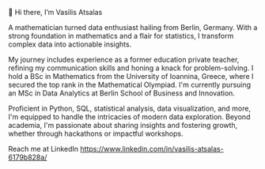 👋 Hi there, I’m Vasilis Atsalas

A mathematician turned data enthusiast hailing from Berlin, Germany. With a strong foundation in mathematics and a flair for statistics, I transform complex data into actionable insights.

My journey includes experience as a former education private teacher, refining my communication skills and honing a knack for problem-solving.
I hold a BSc in Mathematics from the University of Ioannina, Greece, where I secured the top rank in the Mathematical Olympiad.
I'm currently pursuing an MSc in Data Analytics at Berlin School of Business and Innovation.

Proficient in Python, SQL, statistical analysis, data visualization, and more, I'm equipped to handle the intricacies of modern data exploration.
Beyond academia, I'm passionate about sharing insights and fostering growth, whether through hackathons or impactful workshops.

Reach me at LinkedIn https://www.linkedin.com/in/vasilis-atsalas-6179b828a/
